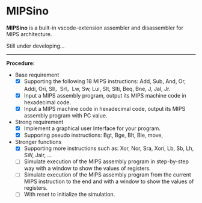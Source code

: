 # MIPSino

**MIPSino** is a built-in vscode-extension assembler and disassembler for MIPS architecture. 



Still under developing...

---

**Procedure:**

* Base requirement
  * [x] Supporting the following 18 MIPS instructions: Add, Sub, And, Or, Addi, Ori, Sll，Srl，Lw, Sw, Lui, Slt, Slti, Beq, Bne, J, Jal, Jr.
  * [x] Input a MIPS assembly program, output its MIPS machine code in hexadecimal code.
  * [x] Input a MIPS machine code in hexadecimal code, output its MIPS assembly program with PC value.
* Strong requirement
  * [x] Implement a graphical user Interface for your program.
  * [X] Supporing pseudo instructions:  Bgt, Bge, Blt, Ble, move,

* Stronger functions
  * [X] Supporting more instructions such as: Xor, Nor, Sra, Xori, Lb, Sb, Lh, SW, Jalr, ...
  * [ ] Simulate execution of the MIPS assembly program in step-by-step way with a window to show the values of registers.
  * [ ] Simulate execution of the MIPS assembly program from the current MIPS instruction to the end and with a window to show the values of registers.
  * [ ] With reset to initialize the simulation.